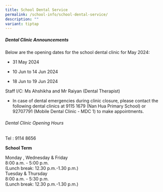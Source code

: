 ```yaml
---
title: School Dental Service
permalink: /school-info/school-dental-service/
description: ""
variant: tiptap
---
```

<h5>Dental Clinic Announcements</h5>
<p>Below are the opening dates for the school dental clinic for May 2024:</p>
<ul data-tight="true" class="tight">
<li>
<p>31 May 2024</p>
</li>
<li>
<p>10 Jun to 14 Jun 2024</p>
</li>
<li>
<p>18 Jun to 19 Jun 2024</p>
<p></p>
</li>
</ul>
<p>Staff I/C: Ms Ahshikha and Mr Raiyan (Dental Therapist)</p>
<ul data-tight="true" class="tight">
<li>
<p>In case of dental emergencies during clinic closure, please contact the
following dental clinics at 9115 1679 (Nan Hua Primary School) or 92707791
(Mobile Dental Clinic - MDC 1) to make appointments.</p>
</li>
</ul>
<h6>Dental Clinic Opening Hours</h6>
<p>Tel : 9114 8656</p>
<p><strong>School Term</strong>
</p>
<p>Monday , Wednesday &amp; Friday
<br>8:00 a.m. - 5:00 p.m.
<br>(Lunch break: 12.30 p.m.-1.30 p.m.)
<br>Tuesday &amp; Thursday
<br>8:00 a.m. - 5:30 p.m.
<br>(Lunch break: 12.30 p.m.-1.30 p.m.)</p>